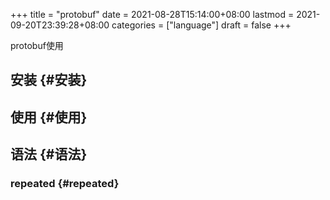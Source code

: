 +++
title = "protobuf"
date = 2021-08-28T15:14:00+08:00
lastmod = 2021-09-20T23:39:28+08:00
categories = ["language"]
draft = false
+++

protobuf使用

<!--more-->


## 安装 {#安装}


## 使用 {#使用}


## 语法 {#语法}


### repeated {#repeated}